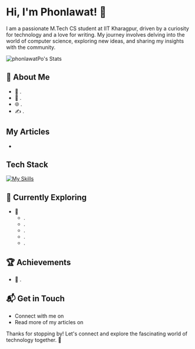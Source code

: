 # Hi, I'm Phonlawat! 👋

I am a passionate M.Tech CS student at IIT Kharagpur, driven by a curiosity for technology and a love for writing. My journey involves delving into the world of computer science, exploring new ideas, and sharing my insights with the community.

![phonlawatPo's Stats](https://github-readme-stats.vercel.app/api?username=phonlawatPo&theme=vue-dark&show_icons=true&hide_border=true&count_private=true)

## 🚀 About Me

- 🔭 .
- 📝 .
- 🌐 .
- ✍️ .

## My Articles
- 


## Tech Stack
[![My Skills](https://skillicons.dev/icons?i=html,css,bootstrap,js,jquery)](https://skillicons.dev)

## 🌱 Currently Exploring

- 🚀 
  - .
  - .
  - .
  - .
  - .

 ## 🏆 Achievements

- 🌟 .


## 📬 Get in Touch

- Connect with me on 
- Read more of my articles on 

Thanks for stopping by! Let's connect and explore the fascinating world of technology together. 🚀



<!--

Here are some ideas to get you started:

- 🔭 I’m currently working on ...
- 🌱 I’m currently learning ...
- 👯 I’m looking to collaborate on ...
- 🤔 I’m looking for help with ...
- 💬 Ask me about ...
- 📫 How to reach me: ...
- 😄 Pronouns: ...
- ⚡ Fun fact: ...
-->

